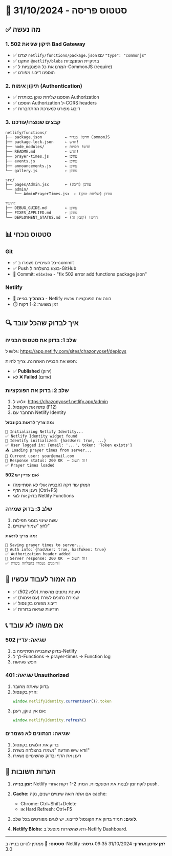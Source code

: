 # 🚀 סטטוס פריסה - 31/10/2024

## ✅ מה נעשה

### 1. תיקון שגיאת 502 Bad Gateway
- ✅ יצרנו `netlify/functions/package.json` עם `"type": "commonjs"`
- ✅ התקנו `@netlify/blobs` בתיקיית הפונקציות
- ✅ המרנו את כל הפונקציות ל-CommonJS (require)
- ✅ הוספנו דיבוג מפורט

### 2. תיקון אימות (Authentication)
- ✅ הוספנו שליחת טוקן בכותרת Authorization
- ✅ הוספנו Authorization ל-CORS headers
- ✅ דיבוג מפורט למערכת ההתחברות

### 3. קבצים שנוצרו/עודכנו
```
netlify/functions/
├── package.json          ← חדש! מגדיר CommonJS
├── package-lock.json     ← חדש! 
├── node_modules/         ← חדש! תלויות
├── README.md             ← חדש!
├── prayer-times.js       ← עודכן
├── events.js             ← עודכן
├── announcements.js      ← עודכן
└── gallery.js            ← עודכן

src/
├── pages/Admin.jsx       ← עודכן (דיבוג)
└── admin/
    └── AdminPrayerTimes.jsx  ← עודכן (שליחת טוקן)

תיעוד:
├── DEBUG_GUIDE.md        ← עודכן
├── FIXES_APPLIED.md      ← עודכן
└── DEPLOYMENT_STATUS.md  ← חדש! (קובץ זה)
```

## 📊 סטטוס נוכחי

### Git
- ✅ כל השינויים נשמרו ב-commit
- ✅ Push בוצע בהצלחה ל-GitHub
- 📝 Commit: `e51e3ea` - "fix 502 error add functions package json"

### Netlify
- 🔄 **בתהליך בנייה** - Netlify בונה את הפונקציות עכשיו
- ⏱️ זמן משוער: 1-2 דקות

## 🔍 איך לבדוק שהכל עובד

### שלב 1: בדוק את סטטוס הבנייה
גלוש ל: https://app.netlify.com/sites/chazonyosef/deploys

חפש את הבנייה האחרונה. צריך להיות:
- ✅ **Published** (ירוק)
- לא ❌ **Failed** (אדום)

### שלב 2: בדוק את הפונקציות
1. גלוש ל: https://chazonyosef.netlify.app/admin
2. פתח את הקונסול (F12)
3. התחבר עם Netlify Identity

**מה צריך לראות בקונסול:**
```
🔐 Initializing Netlify Identity...
✅ Netlify Identity widget found
🔵 Identity initialized: {hasUser: true, ...}
✅ User logged in: {email: '...', token: 'Token exists'}
📥 Loading prayer times from server...
👤 Current user: your@email.com
📡 Response status: 200 OK  ← זה חשוב!
✅ Prayer times loaded
```

**אם עדיין יש 502:**
- המתן עוד דקה (הבנייה אולי לא הסתיימה)
- רענן את הדף (Ctrl+F5)
- בדוק את לוגי Netlify Functions

### שלב 3: בדוק שמירה
1. עשה שינוי בזמני תפילות
2. לחץ "שמור שינויים"

**מה צריך לראות:**
```
💾 Saving prayer times to server...
🔑 Auth info: {hasUser: true, hasToken: true}
✅ Authorization header added
📡 Server response: 200 OK  ← זה חשוב!
✅ הזמנים נשמרו בהצלחה בשרת!
```

## 🎯 מה אמור לעבוד עכשיו

- ✅ טעינת נתונים מהשרת (ללא 502)
- ✅ שמירת נתונים לשרת (עם אימות)
- ✅ דיבוג מפורט בקונסול
- ✅ הודעות שגיאה ברורות

## 📞 אם משהו לא עובד

### שגיאה: עדיין 502
1. בדוק שהבנייה הסתיימה ב-Netlify
2. לך ל-Functions → prayer-times → Function log
3. חפש שגיאות

### שגיאה: 401 Unauthorized
1. בדוק שאתה מחובר
2. הרץ בקונסול:
   ```javascript
   window.netlifyIdentity.currentUser()?.token
   ```
3. אם אין טוקן, רענן:
   ```javascript
   window.netlifyIdentity.refresh()
   ```

### שגיאה: הנתונים לא נשמרים
1. בדוק את הלוגים בקונסול
2. ודא שיש הודעה "נשמרו בהצלחה בשרת!"
3. רענן את הדף ובדוק שהשינויים נשארו

## 📝 הערות חשובות

1. **זמן בנייה:** Netlify לוקח זמן לבנות את הפונקציות. המתן 1-2 דקות אחרי push.

2. **Cache:** אם אתה רואה שינויים ישנים, נקה cache:
   - Chrome: Ctrl+Shift+Delete
   - או Hard Refresh: Ctrl+F5

3. **לוגים:** תמיד בדוק את הקונסול לדיבוג. יש לוגים מפורטים בכל שלב.

4. **Netlify Blobs:** ודא שהשירות מופעל ב-Netlify Dashboard.

---

**סטטוס:** 🔄 ממתין לסיום בנייה ב-Netlify
**זמן עדכון אחרון:** 31/10/2024 09:35
**גרסה:** 3.0
